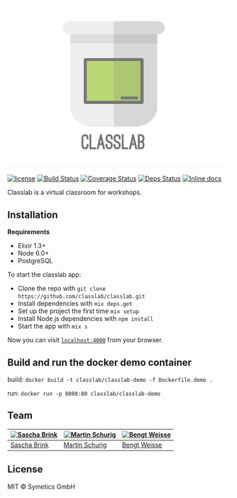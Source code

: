 # ![classlab](web/static/assets/images/classlab-logo-with-name.png)

[![license](https://img.shields.io/github/license/mashape/apistatus.svg)](https://github.com/classlab/classlab/blob/master/LICENSE)
[![Build Status](https://travis-ci.org/classlab/classlab.svg?branch=master)](https://travis-ci.org/classlab/classlab)
[![Coverage Status](https://coveralls.io/repos/github/classlab/classlab/badge.svg?branch=master)](https://coveralls.io/github/classlab/classlab?branch=master)
[![Deps Status](https://beta.hexfaktor.org/badge/all/github/classlab/classlab.svg)](https://beta.hexfaktor.org/github/classlab/classlab)
[![Inline docs](http://inch-ci.org/github/classlab/classlab.svg?=123)](http://inch-ci.org/github/classlab/classlab)

Classlab is a virtual classroom for workshops.

## Installation

**Requirements**

* Elixir 1.3+
* Node 6.0+
* PostgreSQL

To start the classlab app:

  * Clone the repo with `git clone https://github.com/classlab/classlab.git`
  * Install dependencies with `mix deps.get`
  * Set up the project the first time `mix setup`
  * Install Node.js dependencies with `npm install`
  * Start the app with `mix s`

Now you can visit [`localhost:4000`](http://localhost:4000) from your browser.

## Build and run the docker demo container

build: `docker build -t classlab/classlab-demo -f Dockerfile.demo .`

run: `docker run -p 8080:80 classlab/classlab-demo`

## Team

[![Sascha Brink](http://gravatar.com/avatar/80cf026b76f105f6e03cc2955c1d21ff?s=100)](https://github.com/sbrink) | [![Martin Schurig](https://gravatar.com/avatar/d169025e2c6dbb20010a7368917c061e?s=100)](https://github.com/schurig) | [![Bengt Weisse](https://gravatar.com/avatar/236d5f3a57a66853a82cfb2fd4ab6bc9?s=100)](https://github.com/KillerCodeMonkey)
---|---|---
[Sascha Brink](https://github.com/sbrink) | [Martin Schurig](https://github.com/schurig) | [Bengt Weisse](https://github.com/KillerCodeMonkey)

## License

MIT © Symetics GmbH
